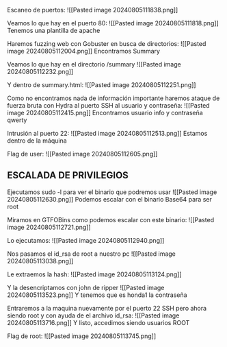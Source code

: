 Escaneo de puertos:
![[Pasted image 20240805111838.png]]

Veamos lo que hay en el puerto 80:
![[Pasted image 20240805111818.png]]
Tenemos una plantilla de apache

Haremos fuzzing web con Gobuster en busca de directorios:
![[Pasted image 20240805112004.png]]
Encontramos Summary

Veamos lo que hay en el directorio /summary
![[Pasted image 20240805112232.png]]

Y dentro de summary.html:
![[Pasted image 20240805112251.png]]

Como no encontramos nada de información importante haremos ataque de fuerza bruta con Hydra al puerto SSH al usuario y contraseña:
![[Pasted image 20240805112415.png]]
Encontramos usuario info y contraseña qwerty

Intrusión al puerto 22:
![[Pasted image 20240805112513.png]]
Estamos dentro de la máquina

Flag de user:
![[Pasted image 20240805112605.png]]
## ESCALADA DE PRIVILEGIOS

Ejecutamos sudo -l para ver el binario que podremos usar 
![[Pasted image 20240805112630.png]]
Podemos escalar con el binario Base64 para ser root

Miramos en GTFOBins como podemos escalar con este binario:
![[Pasted image 20240805112721.png]]

Lo ejecutamos:
![[Pasted image 20240805112940.png]]

Nos pasamos el id_rsa de root a nuestro pc 
![[Pasted image 20240805113038.png]]

Le extraemos la hash:
![[Pasted image 20240805113124.png]]

Y la desencriptamos con john de ripper
![[Pasted image 20240805113523.png]]
Y tenemos que es honda1 la contraseña

Entraremos a la maquina nuevamente por el puerto 22 SSH pero ahora siendo root y con ayuda de el archivo id_rsa:
![[Pasted image 20240805113716.png]]
Y listo, accedimos siendo usuarios ROOT

Flag de root:
![[Pasted image 20240805113745.png]]
